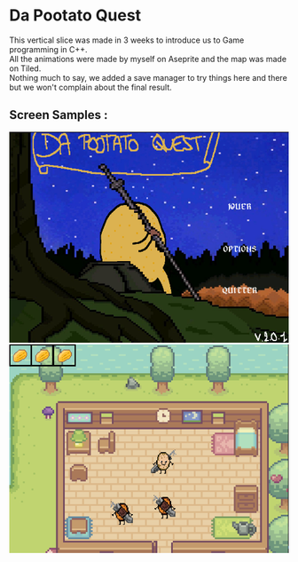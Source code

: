 # Da Pootato Quest
This vertical slice was made in 3 weeks to introduce us to Game programming in C++.   
All the animations were made by myself on Aseprite and the map was made on Tiled.   
Nothing much to say, we added a save manager to try things here and there but we won't complain about the final result.   

## Screen Samples :
![Menu](DaPotatoQuest/menu.PNG)
![Gameplay](DaPotatoQuest/Gameplay.PNG)
